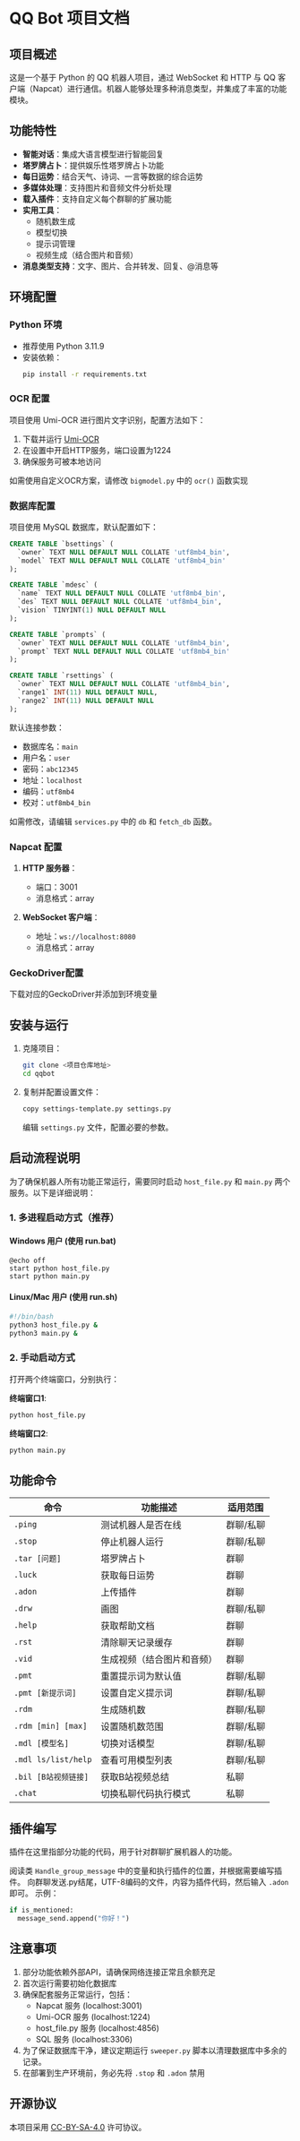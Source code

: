 # QQ Bot 项目文档

## 项目概述

这是一个基于 Python 的 QQ 机器人项目，通过 WebSocket 和 HTTP 与 QQ 客户端（Napcat）进行通信。机器人能够处理多种消息类型，并集成了丰富的功能模块。

## 功能特性

- **智能对话**：集成大语言模型进行智能回复
- **塔罗牌占卜**：提供娱乐性塔罗牌占卜功能
- **每日运势**：结合天气、诗词、一言等数据的综合运势
- **多媒体处理**：支持图片和音频文件分析处理
- **载入插件**：支持自定义每个群聊的扩展功能
- **实用工具**：
  - 随机数生成
  - 模型切换
  - 提示词管理
  - 视频生成（结合图片和音频）
- **消息类型支持**：文字、图片、合并转发、回复、@消息等

## 环境配置

### Python 环境
- 推荐使用 Python 3.11.9
- 安装依赖：
  ```bash
  pip install -r requirements.txt
  ```

### OCR 配置
项目使用 Umi-OCR 进行图片文字识别，配置方法如下：

1. 下载并运行 [Umi-OCR](https://github.com/hiroi-sora/Umi-OCR)
2. 在设置中开启HTTP服务，端口设置为1224
3. 确保服务可被本地访问

如需使用自定义OCR方案，请修改 `bigmodel.py` 中的 `ocr()` 函数实现

### 数据库配置
项目使用 MySQL 数据库，默认配置如下：

```sql
CREATE TABLE `bsettings` (
  `owner` TEXT NULL DEFAULT NULL COLLATE 'utf8mb4_bin',
  `model` TEXT NULL DEFAULT NULL COLLATE 'utf8mb4_bin'
);

CREATE TABLE `mdesc` (
  `name` TEXT NULL DEFAULT NULL COLLATE 'utf8mb4_bin',
  `des` TEXT NULL DEFAULT NULL COLLATE 'utf8mb4_bin',
  `vision` TINYINT(1) NULL DEFAULT NULL
);

CREATE TABLE `prompts` (
  `owner` TEXT NULL DEFAULT NULL COLLATE 'utf8mb4_bin',
  `prompt` TEXT NULL DEFAULT NULL COLLATE 'utf8mb4_bin'
);

CREATE TABLE `rsettings` (
  `owner` TEXT NULL DEFAULT NULL COLLATE 'utf8mb4_bin',
  `range1` INT(11) NULL DEFAULT NULL,
  `range2` INT(11) NULL DEFAULT NULL
);
```

默认连接参数：
- 数据库名：`main`
- 用户名：`user`
- 密码：`abc12345`
- 地址：`localhost`
- 编码：`utf8mb4`
- 校对：`utf8mb4_bin`

如需修改，请编辑 `services.py` 中的 `db` 和 `fetch_db` 函数。

### Napcat 配置

1. **HTTP 服务器**：
   - 端口：3001
   - 消息格式：array

2. **WebSocket 客户端**：
   - 地址：`ws://localhost:8080`
   - 消息格式：array

### GeckoDriver配置
下载对应的GeckoDriver并添加到环境变量

## 安装与运行

1. 克隆项目：
   ```bash
   git clone <项目仓库地址>
   cd qqbot
   ```

2. 复制并配置设置文件：
   ```bash
   copy settings-template.py settings.py
   ```
   编辑 `settings.py` 文件，配置必要的参数。

## 启动流程说明

为了确保机器人所有功能正常运行，需要同时启动 `host_file.py` 和 `main.py` 两个服务。以下是详细说明：

### 1. 多进程启动方式（推荐）

#### Windows 用户 (使用 run.bat)
```batch
@echo off
start python host_file.py
start python main.py
```

#### Linux/Mac 用户 (使用 run.sh)
```bash
#!/bin/bash
python3 host_file.py &
python3 main.py &
```

### 2. 手动启动方式

打开两个终端窗口，分别执行：

**终端窗口1**:
```bash
python host_file.py
```

**终端窗口2**:
```bash
python main.py
```


## 功能命令

| 命令 | 功能描述 | 适用范围 |
|------|----------|----------|
| `.ping` | 测试机器人是否在线 | 群聊/私聊 |
| `.stop` | 停止机器人运行 | 群聊/私聊 |
| `.tar [问题]` | 塔罗牌占卜 | 群聊 |
| `.luck` | 获取每日运势 | 群聊 |
| `.adon` | 上传插件 | 群聊 |
| `.drw ` | 画图 | 群聊/私聊 |
| `.help` | 获取帮助文档 | 群聊 |
| `.rst` | 清除聊天记录缓存 | 群聊 |
| `.vid` | 生成视频（结合图片和音频） | 群聊 |
| `.pmt` | 重置提示词为默认值 | 群聊/私聊 |
| `.pmt [新提示词]` | 设置自定义提示词 | 群聊/私聊 |
| `.rdm` | 生成随机数 | 群聊/私聊 |
| `.rdm [min] [max]` | 设置随机数范围 | 群聊/私聊 |
| `.mdl [模型名]` | 切换对话模型 | 群聊/私聊 |
| `.mdl ls/list/help` | 查看可用模型列表 | 群聊/私聊 |
| `.bil [B站视频链接]` | 获取B站视频总结 | 私聊 |
| `.chat` | 切换私聊代码执行模式 | 私聊 |

## 插件编写

插件在这里指部分功能的代码，用于针对群聊扩展机器人的功能。

阅读类 `Handle_group_message` 中的变量和执行插件的位置，并根据需要编写插件。
向群聊发送.py结尾，UTF-8编码的文件，内容为插件代码，然后输入 `.adon` 即可。
示例：
```python
if is_mentioned:
  message_send.append("你好！")
```

## 注意事项

1. 部分功能依赖外部API，请确保网络连接正常且余额充足
2. 首次运行需要初始化数据库
3. 确保配套服务正常运行，包括：
   - Napcat 服务 (localhost:3001)
   - Umi-OCR 服务 (localhost:1224)
   - host_file.py 服务 (localhost:4856)
   - SQL 服务 (localhost:3306)
4. 为了保证数据库干净，建议定期运行 `sweeper.py` 脚本以清理数据库中多余的记录。
5. 在部署到生产环境前，务必先将 `.stop` 和 `.adon` 禁用

## 开源协议

本项目采用 [CC-BY-SA-4.0](https://creativecommons.org/licenses/by-sa/4.0/) 许可协议。